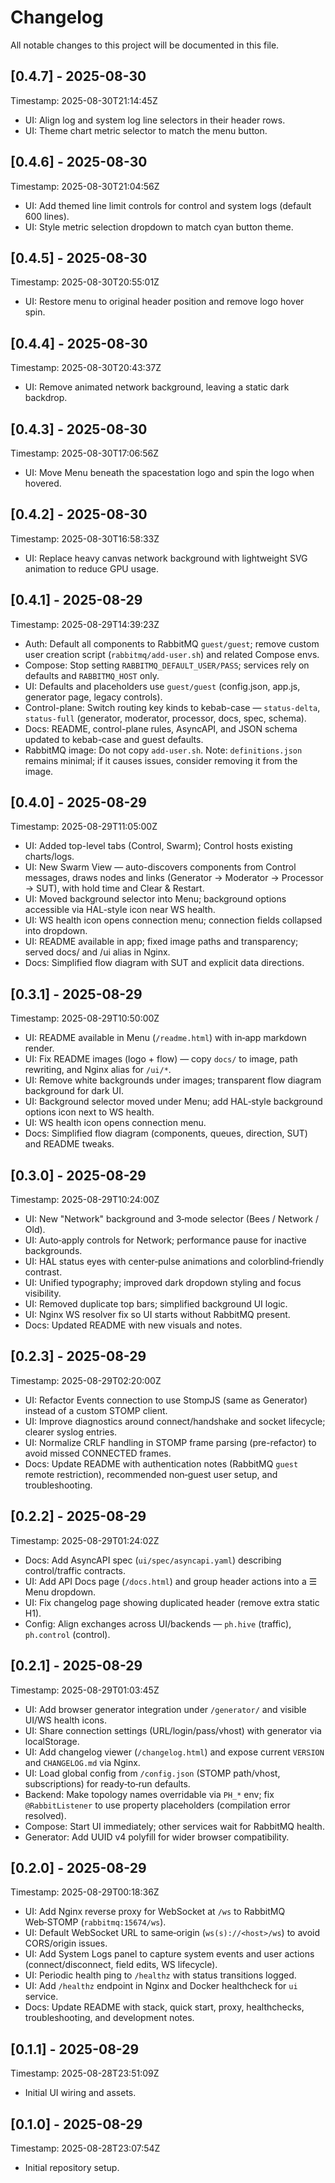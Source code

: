 # Changelog

All notable changes to this project will be documented in this file.

## [0.4.7] - 2025-08-30
Timestamp: 2025-08-30T21:14:45Z

- UI: Align log and system log line selectors in their header rows.
- UI: Theme chart metric selector to match the menu button.

## [0.4.6] - 2025-08-30
Timestamp: 2025-08-30T21:04:56Z

- UI: Add themed line limit controls for control and system logs (default 600 lines).
- UI: Style metric selection dropdown to match cyan button theme.

## [0.4.5] - 2025-08-30
Timestamp: 2025-08-30T20:55:01Z

- UI: Restore menu to original header position and remove logo hover spin.

## [0.4.4] - 2025-08-30
Timestamp: 2025-08-30T20:43:37Z

- UI: Remove animated network background, leaving a static dark backdrop.

## [0.4.3] - 2025-08-30
Timestamp: 2025-08-30T17:06:56Z

- UI: Move Menu beneath the spacestation logo and spin the logo when hovered.

## [0.4.2] - 2025-08-30
Timestamp: 2025-08-30T16:58:33Z

- UI: Replace heavy canvas network background with lightweight SVG animation to reduce GPU usage.

## [0.4.1] - 2025-08-29
Timestamp: 2025-08-29T14:39:23Z

- Auth: Default all components to RabbitMQ `guest/guest`; remove custom user creation script (`rabbitmq/add-user.sh`) and related Compose envs.
- Compose: Stop setting `RABBITMQ_DEFAULT_USER/PASS`; services rely on defaults and `RABBITMQ_HOST` only.
- UI: Defaults and placeholders use `guest/guest` (config.json, app.js, generator page, legacy controls).
- Control-plane: Switch routing key kinds to kebab-case — `status-delta`, `status-full` (generator, moderator, processor, docs, spec, schema).
- Docs: README, control-plane rules, AsyncAPI, and JSON schema updated to kebab-case and guest defaults.
- RabbitMQ image: Do not copy `add-user.sh`. Note: `definitions.json` remains minimal; if it causes issues, consider removing it from the image.

## [0.4.0] - 2025-08-29
Timestamp: 2025-08-29T11:05:00Z

- UI: Added top-level tabs (Control, Swarm); Control hosts existing charts/logs.
- UI: New Swarm View — auto-discovers components from Control messages, draws nodes and links (Generator → Moderator → Processor → SUT), with hold time and Clear & Restart.
- UI: Moved background selector into Menu; background options accessible via HAL-style icon near WS health.
- UI: WS health icon opens connection menu; connection fields collapsed into dropdown.
- UI: README available in app; fixed image paths and transparency; served docs/ and /ui alias in Nginx.
- Docs: Simplified flow diagram with SUT and explicit data directions.

## [0.3.1] - 2025-08-29
Timestamp: 2025-08-29T10:50:00Z

- UI: README available in Menu (`/readme.html`) with in‑app markdown render.
- UI: Fix README images (logo + flow) — copy `docs/` to image, path rewriting, and Nginx alias for `/ui/*`.
- UI: Remove white backgrounds under images; transparent flow diagram background for dark UI.
- UI: Background selector moved under Menu; add HAL‑style background options icon next to WS health.
- UI: WS health icon opens connection menu.
- Docs: Simplified flow diagram (components, queues, direction, SUT) and README tweaks.

## [0.3.0] - 2025-08-29
Timestamp: 2025-08-29T10:24:00Z

- UI: New "Network" background and 3‑mode selector (Bees / Network / Old).
- UI: Auto‑apply controls for Network; performance pause for inactive backgrounds.
- UI: HAL status eyes with center‑pulse animations and colorblind‑friendly contrast.
- UI: Unified typography; improved dark dropdown styling and focus visibility.
- UI: Removed duplicate top bars; simplified background UI logic.
- UI: Nginx WS resolver fix so UI starts without RabbitMQ present.
- Docs: Updated README with new visuals and notes.

## [0.2.3] - 2025-08-29
Timestamp: 2025-08-29T02:20:00Z

- UI: Refactor Events connection to use StompJS (same as Generator) instead of a custom STOMP client.
- UI: Improve diagnostics around connect/handshake and socket lifecycle; clearer syslog entries.
- UI: Normalize CRLF handling in STOMP frame parsing (pre-refactor) to avoid missed CONNECTED frames.
- Docs: Update README with authentication notes (RabbitMQ `guest` remote restriction), recommended non‑guest user setup, and troubleshooting.

## [0.2.2] - 2025-08-29
Timestamp: 2025-08-29T01:24:02Z

- Docs: Add AsyncAPI spec (`ui/spec/asyncapi.yaml`) describing control/traffic contracts.
- UI: Add API Docs page (`/docs.html`) and group header actions into a ☰ Menu dropdown.
- UI: Fix changelog page showing duplicated header (remove extra static H1).
- Config: Align exchanges across UI/backends — `ph.hive` (traffic), `ph.control` (control).

## [0.2.1] - 2025-08-29
Timestamp: 2025-08-29T01:03:45Z

- UI: Add browser generator integration under `/generator/` and visible UI/WS health icons.
- UI: Share connection settings (URL/login/pass/vhost) with generator via localStorage.
- UI: Add changelog viewer (`/changelog.html`) and expose current `VERSION` and `CHANGELOG.md` via Nginx.
- UI: Load global config from `/config.json` (STOMP path/vhost, subscriptions) for ready‑to‑run defaults.
- Backend: Make topology names overridable via `PH_*` env; fix `@RabbitListener` to use property placeholders (compilation error resolved).
- Compose: Start UI immediately; other services wait for RabbitMQ health.
- Generator: Add UUID v4 polyfill for wider browser compatibility.

## [0.2.0] - 2025-08-29
Timestamp: 2025-08-29T00:18:36Z

- UI: Add Nginx reverse proxy for WebSocket at `/ws` to RabbitMQ Web‑STOMP (`rabbitmq:15674/ws`).
- UI: Default WebSocket URL to same‑origin (`ws(s)://<host>/ws`) to avoid CORS/origin issues.
- UI: Add System Logs panel to capture system events and user actions (connect/disconnect, field edits, WS lifecycle).
- UI: Periodic health ping to `/healthz` with status transitions logged.
- UI: Add `/healthz` endpoint in Nginx and Docker healthcheck for `ui` service.
- Docs: Update README with stack, quick start, proxy, healthchecks, troubleshooting, and development notes.

## [0.1.1] - 2025-08-29
Timestamp: 2025-08-28T23:51:09Z

- Initial UI wiring and assets.

## [0.1.0] - 2025-08-29
Timestamp: 2025-08-28T23:07:54Z

- Initial repository setup.
